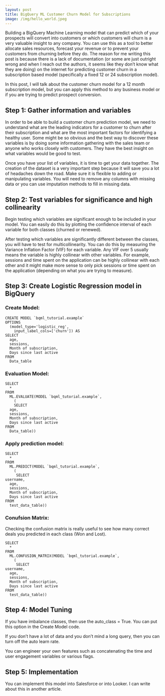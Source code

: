 ```yaml
---
layout: post
title: BigQuery ML Customer Churn Model for Subscriptions
image: /img/hello_world.jpeg
---
```




Building a BigQuery Machine Learning model that can predict which of your prospects will convert into customers or which customers will churn is a very valuable insight to any company. You can use this as a tool to better allocate sales resources, forecast your revenue or to prevent your customers from churning before they do. The reason for me writing this post is because there is a lack of documentation (or some are just outright wrong and when I reach out the authors, it seems like they don’t know what they are doing) on the internet for predicting customer churn in a subscription based model (specifically a fixed 12 or 24 subscription model). 

In this post, I will talk about the customer churn model for a 12 month subscription model, but you can apply this method to any business model or if you are trying to predict prospect conversion.

## Step 1: Gather information and variables
In order to be able to build a customer churn prediction model, we need to understand what are the leading indicators for a customer to churn after their subscription and what are the most important factors for identifying a healthy user. Some might be so obvious and the best way to discover these variables is by doing some information gathering with the sales team or anyone who works closely with customers. They have the best insight on what variables would be good to test.

Once you have your list of variables, it is time to get your data together. The creation of the dataset is a very important step because it will save you a lot of headaches down the road. Make sure it is flexible to adding or manipulating variables. You will need to remove any columns with missing data or you can use imputation methods to fill in missing data.

## Step 2: Test variables for significance and high collinearity
Begin testing which variables are significant enough to be included in your model. You can easily do this by plotting the confidence interval of each variable for both classes (churned or renewed). 

After testing which variables are significantly different between the classes, you will have to test for multicollinearity. You can do this by measuring the Variance Inflation Factor (VIF) for each variable. Any VIF over 5 usually means the variable is highly collinear with other variables. For example, sessions and time spent on the application can be highly collinear with each other and it might make more sense to only pick sessions or time spent on the application (depending on what you are trying to measure). 


## Step 3: Create Logistic Regression model in BigQuery
### Create Model:

```
CREATE MODEL `bqml_tutorial.example`
OPTIONS
  (model_type='logistic_reg',
    input_label_cols=['churn']) AS
SELECT
  age,
  sessions,
  Month of subscription,
  Days since last active
FROM
  Data_table
```

### Evaluation Model:

```
SELECT
  *
FROM
  ML.EVALUATE(MODEL `bqml_tutorial.example`,
    (
    SELECT
  age,
  sessions,
  Month of subscription,
  Days since last active
FROM
  Data_table))
```

### Apply prediction model:

```
SELECT
  *
FROM
  ML.PREDICT(MODEL `bqml_tutorial.example`,
    (
     SELECT
username,
  age,
  sessions,
  Month of subscription,
  Days since last active
FROM
  test_data_table))
```
### Conufsion Matrix:
Checking the confusion matrix is really useful to see how many correct deals you predicted in each class (Won and Lost).

```
SELECT
  *
FROM
  ML.CONFUSION_MATRIX(MODEL `bqml_tutorial.example`,
    (
     SELECT
username,
  age,
  sessions,
  Month of subscription,
  Days since last active
FROM
  test_data_table))
```

## Step 4: Model Tuning

If you have imbalance classes, then use the auto_class = True. You can put this option in the Create Model code. 

If you don’t have a lot of data and you don’t mind a long query, then you can turn off the auto learn rate. 

You can engineer your own features such as concatenating the time and user engagement variables or various flags.

## Step 5: Implementation
You can implement this model into Salesforce or into Looker. I can write about this in another article.
